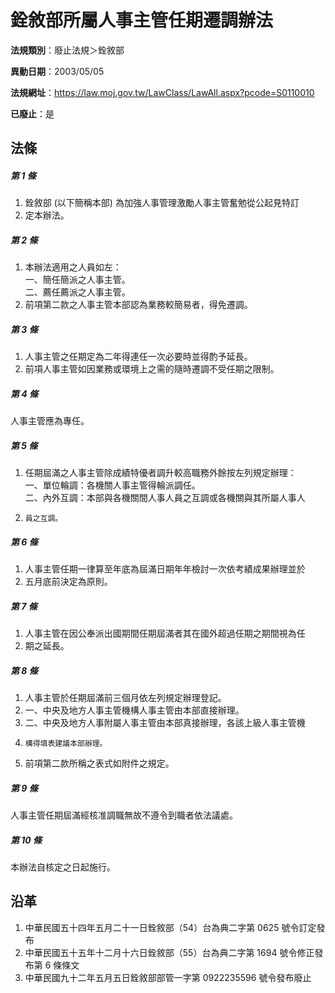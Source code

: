 # 銓敘部所屬人事主管任期遷調辦法

**法規類別**：廢止法規＞銓敘部

**異動日期**：2003/05/05  

**法規網址**：https://law.moj.gov.tw/LawClass/LawAll.aspx?pcode=S0110010

**已廢止**：是



## 法條
##### 第 1 條
1. 銓敘部 (以下簡稱本部) 為加強人事管理激勵人事主管奮勉從公起見特訂
1. 定本辦法。

##### 第 2 條
1. 本辦法適用之人員如左：  
一、簡任簡派之人事主管。  
二、薦任薦派之人事主管。
1. 前項第二款之人事主管本部認為業務較簡易者，得免遷調。

##### 第 3 條
1. 人事主管之任期定為二年得連任一次必要時並得酌予延長。
1. 前項人事主管如因業務或環境上之需的隨時遷調不受任期之限制。

##### 第 4 條
人事主管應為專任。

##### 第 5 條
1. 任期屆滿之人事主管除成績特優者調升較高職務外餘按左列規定辦理：  
一、單位輪調：各機關人事主管得輪派調任。  
二、內外互調：本部與各機關間人事人員之互調或各機關與其所屬人事人
1.     員之互調。

##### 第 6 條
1. 人事主管任期一律算至年底為屆滿日期年年檢討一次依考績成果辦理並於
1. 五月底前決定為原則。

##### 第 7 條
1. 人事主管在因公奉派出國期間任期屆滿者其在國外超過任期之期間視為任
1. 期之延長。

##### 第 8 條
1. 人事主管於任期屆滿前三個月依左列規定辦理登記。
1. 一、中央及地方人事主管機構人事主管由本部直接辦理。
1. 二、中央及地方人事附屬人事主管由本部真接辦理，各該上級人事主管機
1.     構得填表建議本部辦理。
1. 前項第二款所稱之表式如附件之規定。

##### 第 9 條
人事主管任期屆滿經核准調職無故不遵令到職者依法議處。

##### 第 10 條
本辦法自核定之日起施行。

## 沿革
1. 中華民國五十四年五月二十一日銓敘部（54）台為典二字第 0625 號令訂定發布
1. 中華民國五十五年十二月十六日銓敘部（55）台為典二字第 1694 號令修正發布第 6  條條文
1. 中華民國九十二年五月五日銓敘部部管一字第 0922235596 號令發布廢止
